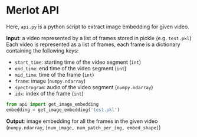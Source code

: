 # Merlot API

Here, `api.py` is a python script to extract image embedding for given video.

**Input**: a video represented by a list of frames stored in pickle (e.g. ``test.pkl``)
Each video is represented as a list of frames, each frame is a dictionary containing the following keys:

* ``start_time``: starting time of the video segment (``int``)
* ``end_time``: end time of the video segment (``int``)
* ``mid_time``: time of the frame (``int``)
* ``frame``: image (``numpy.ndarray``)
* ``spectrogram``: audio of the video segment (``numpy.ndarray``)
* ``idx``: index of the frame (``int``)


```python
from api import get_image_embedding
embedding = get_image_embedding('test.pkl')
```
**Output**: image embedding for all the frames in the given video (``numpy.ndarray``, ``[num_image, num_patch_per_img, embed_shape]``)